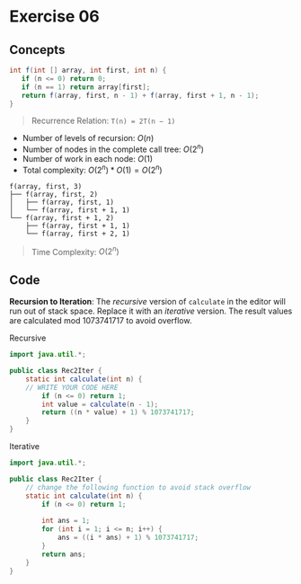 # Exercise 06

## Concepts

```java
int f(int [] array, int first, int n) {
   if (n <= 0) return 0;
   if (n == 1) return array[first];
   return f(array, first, n - 1) + f(array, first + 1, n - 1);
}
```

> Recurrence Relation: `T(n) = 2T(n − 1)`

- Number of levels of recursion: $O(n)$
- Number of nodes in the complete call tree: $O(2^n)$
- Number of work in each node: $O(1)$
- Total complexity: $O(2^n) * O(1) = O(2^n)$

```
f(array, first, 3)
├── f(array, first, 2)
│   ├── f(array, first, 1)
│   └── f(array, first + 1, 1)
└── f(array, first + 1, 2)
    ├── f(array, first + 1, 1)
    └── f(array, first + 2, 1)
```

> Time Complexity: $O(2^n)$


## Code

**Recursion to Iteration**: The *recursive* version of `calculate` in the editor will run out of stack space. Replace it with an *iterative* version. The result values are calculated mod $1073741717$ to avoid overflow.

Recursive

```java
import java.util.*;

public class Rec2Iter {
    static int calculate(int n) {
    // WRITE YOUR CODE HERE
        if (n <= 0) return 1;
        int value = calculate(n - 1);
        return ((n * value) + 1) % 1073741717;
    }
}
```

Iterative

```java
import java.util.*;

public class Rec2Iter {
    // change the following function to avoid stack overflow
    static int calculate(int n) {
        if (n <= 0) return 1;
        
        int ans = 1;
        for (int i = 1; i <= n; i++) {
            ans = ((i * ans) + 1) % 1073741717;
        }
        return ans;
    }
}
```

